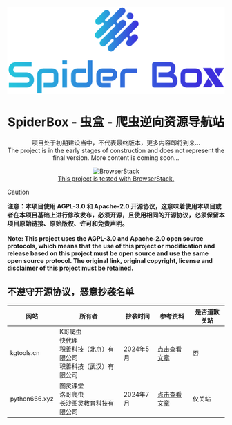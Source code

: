 <p align="center">
  <a href="https://spiderbox.cn/" target="_blank" rel="noopener noreferrer">
    <img width="600px" src="/themes/webstack/static/logo.png" alt="logo">
  </a>
</p>

<h1 align="center">SpiderBox - 虫盒 - 爬虫逆向资源导航站</h1>
<p align="center">
  <a>项目处于初期建设当中，不代表最终版本，更多内容即将到来...</a>
  <br/>
  <a>The project is in the early stages of construction and does not represent the final version. More content is coming soon...</a>
</p>

<p align="center">
  <img src="https://user-images.githubusercontent.com/498917/52569900-852b3080-2e12-11e9-9bd0-f1e256b13e53.png" height="56" alt="BrowserStack">
  <br/>
  <a href="https://www.browserstack.com/open-source">This project is tested with BrowserStack.</a>
</p>

> [!CAUTION]
> **注意：本项目使用 AGPL-3.0 和 Apache-2.0 开源协议，这意味着使用本项目或者在本项目基础上进行修改发布，必须开源，且使用相同的开源协议，必须保留本项目原始链接、原始版权、许可和免责声明。** <br><br>
> **Note: This project uses the AGPL-3.0 and Apache-2.0 open source protocols, which means that the use of this project or modification and release based on this project must be open source and use the same open source protocol. The original link, original copyright, license and disclaimer of this project must be retained.**

## 不遵守开源协议，恶意抄袭名单

| 网站            | 所有者                                         | 抄袭时间    | 参考资料                                                        | 是否道歉关站 |
|---------------|---------------------------------------------|---------|-------------------------------------------------------------|--------|
| kgtools.cn    | K哥爬虫<br>快代理<br>积善科技（北京）有限公司<br>积善科技（武汉）有限公司 | 2024年5月 | [点击查看文章](https://mp.weixin.qq.com/s/7vFpmhvU8-DCONlvlklMTQ) | 否      |
| python666.xyz | 图灵课堂<br>洛哥爬虫<br>长沙图灵教育科技有限公司                | 2024年7月 | [点击查看文章](https://mp.weixin.qq.com/s/3s36tg_mI-Dg4pddoi-eEA) | 仅关站    |
